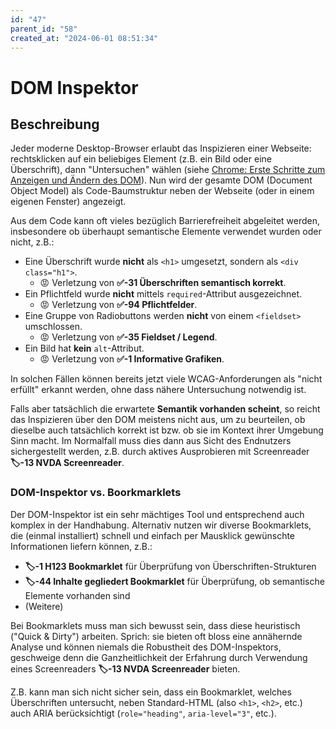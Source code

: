 ```yaml
---
id: "47"
parent_id: "58"
created_at: "2024-06-01 08:51:34"
---
```


# DOM Inspektor

## Beschreibung

Jeder moderne Desktop-Browser erlaubt das Inspizieren einer Webseite: rechtsklicken auf ein beliebiges Element (z.B. ein Bild oder eine Überschrift), dann "Untersuchen" wählen (siehe [Chrome: Erste Schritte zum Anzeigen und Ändern des DOM](https://developer.chrome.com/docs/devtools/dom)). Nun wird der gesamte DOM (Document Object Model) als Code-Baumstruktur neben der Webseite (oder in einem eigenen Fenster) angezeigt.

Aus dem Code kann oft vieles bezüglich Barrierefreiheit abgeleitet werden, insbesondere ob überhaupt semantische Elemente verwendet wurden oder nicht, z.B.:

- Eine Überschrift wurde **nicht** als `<h1>` umgesetzt, sondern als `<div class="h1">`.
    - 😡 Verletzung von **✅-31 Überschriften semantisch korrekt**.
- Ein Pflichtfeld wurde **nicht** mittels `required`-Attribut ausgezeichnet.
    - 😡 Verletzung von **✅-94 Pflichtfelder**.
- Eine Gruppe von Radiobuttons werden **nicht** von einem `<fieldset>` umschlossen.
    - 😡 Verletzung von **✅-35 Fieldset / Legend**.
- Ein Bild hat **kein** `alt`-Attribut.
    - 😡 Verletzung von **✅-1 Informative Grafiken**.

In solchen Fällen können bereits jetzt viele WCAG-Anforderungen als "nicht erfüllt" erkannt werden, ohne dass nähere Untersuchung notwendig ist.

Falls aber tatsächlich die erwartete **Semantik vorhanden scheint**, so reicht das Inspizieren über den DOM meistens nicht aus, um zu beurteilen, ob dieselbe auch tatsächlich korrekt ist bzw. ob sie im Kontext ihrer Umgebung Sinn macht. Im Normalfall muss dies dann aus Sicht des Endnutzers sichergestellt werden, z.B. durch aktives Ausprobieren mit Screenreader **🏷️-13 NVDA Screenreader**.

### DOM-Inspektor vs. Boorkmarklets

Der DOM-Inspektor ist ein sehr mächtiges Tool und entsprechend auch komplex in der Handhabung. Alternativ nutzen wir diverse Bookmarklets, die (einmal installiert) schnell und einfach per Mausklick gewünschte Informationen liefern können, z.B.:

- **🏷️-1 H123 Bookmarklet** für Überprüfung von Überschriften-Strukturen
- **🏷️-44 Inhalte gegliedert Bookmarklet** für Überprüfung, ob semantische Elemente vorhanden sind
- (Weitere)

Bei Bookmarklets muss man sich bewusst sein, dass diese heuristisch ("Quick & Dirty") arbeiten. Sprich: sie bieten oft bloss eine annähernde Analyse und können niemals die Robustheit des DOM-Inspektors, geschweige denn die Ganzheitlichkeit der Erfahrung durch Verwendung eines Screenreaders **🏷️-13 NVDA Screenreader** bieten.

Z.B. kann man sich nicht sicher sein, dass ein Bookmarklet, welches Überschriften untersucht, neben Standard-HTML (also `<h1>`, `<h2>`, etc.) auch ARIA berücksichtigt (`role="heading"`, `aria-level="3"`, etc.).